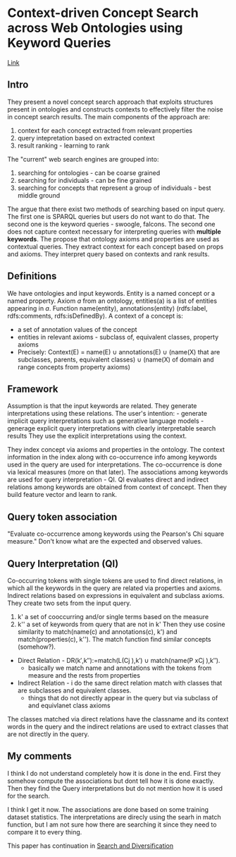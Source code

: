 # Context-driven Concept Search across Web Ontologies using Keyword Queries

[Link](https://dl.acm.org/doi/10.1145/2815833.2816958)

## Intro

They present a novel concept search approach that exploits structures present in ontologies and constructs contexts to effectively filter the noise in concept search results.
The main components of the approach are:

1. context for each concept extracted from relevant properties
2. query intepretation based on extracted context
3. result ranking - learning to rank

The "current" web search engines are grouped into:
1. searching for ontologies - can be coarse grained
2. searching for individuals - can be fine grained
3. searching for concepts that represent a group of individuals - best middle ground

The argue that there exist two methods of searching based on input query.
The first one is SPARQL queries but users do not want to do that.
The second one is the keyword queries - swoogle, falcons.
The second one does not capture context necessary for interpreting queries with **multiple keywords**.
The propose that ontology axioms and properties are used as contextual queries.
They extract context for each concept based on props and axioms.
They interpret query based on contexts and rank results.

## Definitions 

We have ontologies and input keywords.
Entity is a named concept or a named property.
Axiom *a* from an ontology, entities(a) is a list of entities appearing in *a*.
Function name(entity), annotations(entity) (rdfs:label, rdfs:comments, rdfs:isDefinedBy).
A context of a concept is:
 - a set of annotation values of the concept
 - entities in relevant axioms - subclass of, equivalent classes, property axioms
 - Precisely: Context(E) = name(E) ∪ annotations(E) ∪ (name(X) that are subclasses, parents, equivalent classes) ∪ (name(X) of domain and range concepts from property axioms)

## Framework

Assumption is that the input keywords are related.
They generate interpretations using these relations.
The user's intention:
    - generate implicit query interpretations such as generative language models
    - generage explicit query interpretations with clearly interpretable search results
They use the explicit interpretations using the context.

They index concept via axioms and properties in the ontology.
The context information in the index along with co-occurrence info among  keywords used in the query are used for interpretations.
The co-occurrence is done via lexical measures (more on that later).
The associations among keywords are used for query interpretation - QI.
QI evaluates direct and indirect relations among keywords are obtained from context of concept.
Then they build feature vector and learn to rank.

## Query token association

"Evaluate co-occurrence among keywords using the Pearson's Chi square measure."
Don't know what are the expected and observed values.

## Query Interpretation (QI)

Co-occurring tokens with single tokens are used to find direct relations, in which all the keywords in the query are related via properties and axioms.
Indirect relations based on expressions in equivalent and subclass axioms.
They create two sets from the input query.
1. k' a set of cooccurring and/or single terms based on the measure
2. k'' a set of keywords from query that are not in k'
Then they use cosine similarity to match(name(c) and annotations(c), k') and match(properties(c), k'').
The match function find similar concepts (somehow?).

- Direct Relation - DR(k′,k′′):=match(L(Cj ),k′) ∪ match(name(P xCj ),k′′).
  - basically we match name and annotations with the tokens from measure and the rests from properties
- Indirect Relation - i do the same direct relation match with classes that are subclasses and equivalent classes.
  - things that do not directly appear in the query but via subclass of and equivlanet class axioms

The classes matched via direct relations have the classname and its context words in the query and the indirect relations are used to extract classes that are not directly in the query.

## My comments

I think I do not understand completely how it is done in the end.
First they somehow compute the associations but dont tell how it is done exactly.
Then they find the Query interpretations but do not mention how it is used for the search.

I think I get it now.
The associations are done based on some training dataset statistics.
The interpretations are direcly using the searh in match function, but I am not sure how there are searching it since they need to compare it to every thing.

This paper has continuation in [Search and Diversification](https://link.springer.com/chapter/10.1007/978-3-319-46523-4_17)
